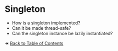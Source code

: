 # Singleton
- How is a singleton implemented?
- Can it be made thread-safe?
- Can the singleton instance be lazily instantiated?

:rewind: [Back to Table of Contents](../README.md) <!-- BackToC -->
